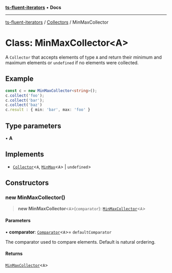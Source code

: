 [**ts-fluent-iterators**](../../../README.md) • **Docs**

---

[ts-fluent-iterators](../../../README.md) / [Collectors](../README.md) / MinMaxCollector

# Class: MinMaxCollector\<A\>

A `Collector` that accepts elements of type `A` and return their minimum and maximum elements or `undefined` if no elements were collected.

## Example

```ts
const c = new MinMaxCollector<string>();
c.collect('foo');
c.collect('bar');
c.collect('baz')
c.result : { min: 'bar', max: 'foo' }
```

## Type parameters

• **A**

## Implements

- [`Collector`](../interfaces/Collector.md)\<`A`, [`MinMax`](../../../interfaces/MinMax.md)\<`A`\> \| `undefined`\>

## Constructors

### new MinMaxCollector()

> **new MinMaxCollector**\<`A`\>(`comparator`): [`MinMaxCollector`](MinMaxCollector.md)\<`A`\>

#### Parameters

• **comparator**: [`Comparator`](../../../type-aliases/Comparator.md)\<`A`\>= `defaultComparator`

The comparator used to compare elements. Default is natural ordering.

#### Returns

[`MinMaxCollector`](MinMaxCollector.md)\<`A`\>
